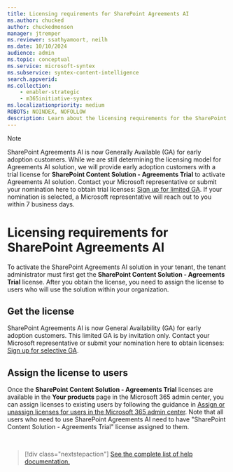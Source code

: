 ```yaml
---
title: Licensing requirements for SharePoint Agreements AI
ms.author: chucked
author: chuckedmonson
manager: jtremper
ms.reviewer: ssathyamoort, neilh
ms.date: 10/10/2024
audience: admin
ms.topic: conceptual
ms.service: microsoft-syntex
ms.subservice: syntex-content-intelligence
search.appverid: 
ms.collection: 
    - enabler-strategic
    - m365initiative-syntex
ms.localizationpriority: medium
ROBOTS: NOINDEX, NOFOLLOW
description: Learn about the licensing requirements for the SharePoint Agreements AI solution.
---
```


> [!NOTE]
> SharePoint Agreements AI is now Generally Available (GA) for early adoption customers. While we are still determining the licensing model for Agreements AI solution, we will provide early adoption customers with a trial license for **SharePoint Content Solution - Agreements Trial** to activate Agreements AI solution. Contact your Microsoft representative or submit your nomination here to obtain trial licenses: [Sign up for limited GA](https://aka.ms/AgreementsSelectiveGA). If your nomination is selected, a Microsoft representative will reach out to you within 7 business days.

# Licensing requirements for SharePoint Agreements AI

To activate the SharePoint Agreements AI solution in your tenant, the tenant administrator must first get the **SharePoint Content Solution - Agreements Trial** license. After you obtain the license, you need to assign the license to users who will use the solution within your organization.


## Get the license

SharePoint Agreements AI is now General Availability (GA) for early adoption customers. This limited GA is by invitation only. Contact your Microsoft representative or submit your nomination here to obtain licenses: [Sign up for selective GA](https://aka.ms/AgreementsSelectiveGA).

## Assign the license to users

Once the **SharePoint Content Solution - Agreements Trial** licenses are available in the **Your products** page in the Microsoft 365 admin center, you can assign licenses to existing users by following the guidance in [Assign or unassign licenses for users in the Microsoft 365 admin center](/microsoft-365/admin/manage/assign-licenses-to-users). Note that all users who need to use SharePoint Agreements AI need to have "SharePoint Content Solution - Agreements Trial" license assigned to them.
  

<br>

> [!div class="nextstepaction"]
> [See the complete list of help documentation.](agreements-overview.md#help-documentation)
